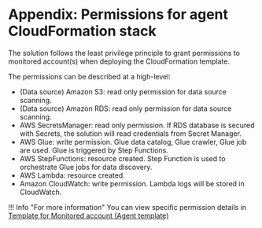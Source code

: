 # Appendix: Permissions for agent CloudFormation stack

The solution follows the least privilege principle to grant permissions to monitored account(s) when deploying the CloudFormation template.

The permissions can be described at a high-level:

- (Data source) Amazon S3: read only permission for data source scanning.
- (Data source) Amazon RDS: read only permission for data source scanning. 
- AWS SecretsManager: read only permission. If RDS database is secured with Secrets, the solution will read credentials from Secret Manager.
- AWS Glue: write permission. Glue data catalog, Glue crawler, Glue job are used. Glue is triggered by Step Functions.
- AWS StepFunctions: resource created. Step Function is used to orchestrate Glue jobs for data discovery.
- AWS Lambda: resource created.
- Amazon CloudWatch: write permission. Lambda logs will be stored in CloudWatch.


!!! Info "For more information"
    You can view specific permission details in [Template for Monitored account (Agent template)](../deployment/template.md)